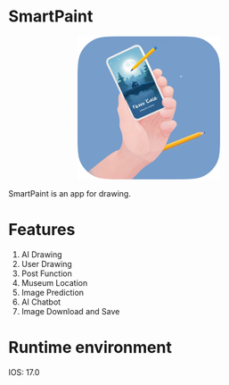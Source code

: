 # SmartPaint

<p align="center"><img src="Image/Logo.png" width="256" height="256" /></p>

SmartPaint is an app for drawing.

# Features
1. AI Drawing
2. User Drawing
3. Post Function
4. Museum Location
5. Image Prediction
6. AI Chatbot
7. Image Download and Save

# Runtime environment
IOS: 17.0
